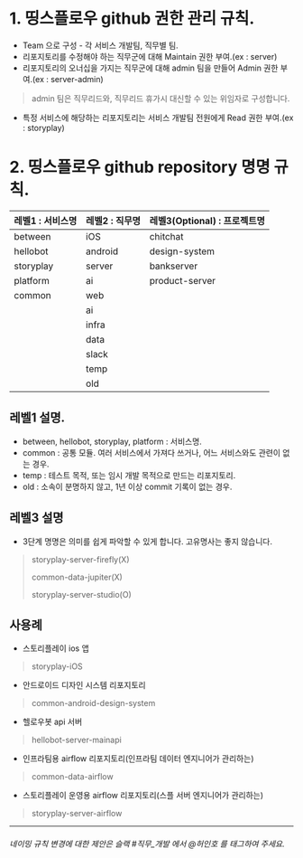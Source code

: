 # 1. 띵스플로우 github 권한 관리 규칙.
* Team 으로 구성 - 각 서비스 개발팀, 직무별 팀.
* 리포지토리를 수정해야 하는 직무군에 대해 Maintain 권한 부여.(ex : server)
* 리포지토리의 오너십을 가지는 직무군에 대해 admin 팀을 만들어 Admin 권한 부여.(ex : server-admin)
> admin 팀은 직무리드와, 직무리드 휴가시 대신할 수 있는 위임자로 구성합니다.
* 특정 서비스에 해당하는 리포지토리는 서비스 개발팀 전원에게 Read 권한 부여.(ex : storyplay)

# 2. 띵스플로우 github repository 명명 규칙.

|레벨1 : 서비스명|레벨2 : 직무명|레벨3(Optional) : 프로젝트명|
|------|---|---|
|between|iOS|chitchat|
|hellobot|android|design-system|
|storyplay|server|bankserver|
|platform|ai|product-server|
|common|web|   |
||ai|   |
||infra|   |
||data|   |
| |slack| |
| |temp| |
| |old| |

## 레벨1 설명.
  * between, hellobot, storyplay, platform : 서비스명.
  * common : 공통 모듈. 여러 서비스에서 가져다 쓰거나, 어느 서비스와도 관련이 없는 경우.
  * temp : 테스트 목적, 또는 임시 개발 목적으로 만드는 리포지토리. 
  * old : 소속이 분명하지 않고, 1년 이상 commit 기록이 없는 경우.
## 레벨3 설명
  * 3단계 명명은 의미를 쉽게 파악할 수 있게 합니다. 고유명사는 좋지 않습니다. 
  > storyplay-server-firefly(X)
  >
  > common-data-jupiter(X)
  >
  > storyplay-server-studio(O)

## 사용례
  * 스토리플레이 ios 앱
  > storyplay-iOS
  * 안드로이드 디자인 시스템 리포지토리
  > common-android-design-system
  * 헬로우봇 api 서버 
  > hellobot-server-mainapi
  * 인프라팀용 airflow 리포지토리(인프라팀 데이터 엔지니어가 관리하는) 
  > common-data-airflow
  * 스토리플레이 운영용 airflow 리포지토리(스플 서버 엔지니어가 관리하는) 
  > storyplay-server-airflow

***

###### 네이밍 규칙 변경에 대한 제안은 슬랙 #직무_개발 에서 @허인호 를 태그하여 주세요.
